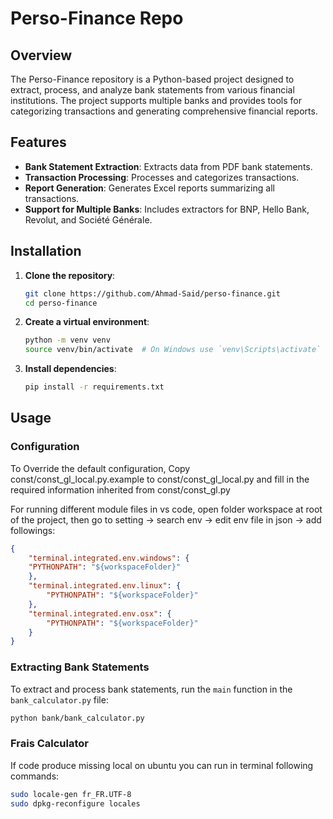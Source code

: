 # Perso-Finance Repo

## Overview

The Perso-Finance repository is a Python-based project designed to extract, process, and analyze bank statements from various financial institutions. The project supports multiple banks and provides tools for categorizing transactions and generating comprehensive financial reports.

## Features

- **Bank Statement Extraction**: Extracts data from PDF bank statements.
- **Transaction Processing**: Processes and categorizes transactions.
- **Report Generation**: Generates Excel reports summarizing all transactions.
- **Support for Multiple Banks**: Includes extractors for BNP, Hello Bank, Revolut, and Société Générale.

## Installation

1. **Clone the repository**:
    ```sh
    git clone https://github.com/Ahmad-Said/perso-finance.git
    cd perso-finance
    ```

2. **Create a virtual environment**:
    ```sh
    python -m venv venv
    source venv/bin/activate  # On Windows use `venv\Scripts\activate`
    ```

3. **Install dependencies**:
    ```sh
    pip install -r requirements.txt
    ```

## Usage

### Configuration

To Override the default configuration,
Copy const/const_gl_local.py.example to const/const_gl_local.py 
   and fill in the required information inherited from const/const_gl.py

For running different module files in vs code, open folder workspace at root of the project,
then go to setting -> search env -> edit env file in json -> add followings:
```json
{
    "terminal.integrated.env.windows": {
    "PYTHONPATH": "${workspaceFolder}"
    },
    "terminal.integrated.env.linux": {
        "PYTHONPATH": "${workspaceFolder}"
    },
    "terminal.integrated.env.osx": {
        "PYTHONPATH": "${workspaceFolder}"
    }
}
```

### Extracting Bank Statements

To extract and process bank statements, run the `main` function in the `bank_calculator.py` file:

```sh
python bank/bank_calculator.py
```

### Frais Calculator
If code produce missing local on ubuntu you can run in terminal following commands:
```sh
sudo locale-gen fr_FR.UTF-8
sudo dpkg-reconfigure locales
```